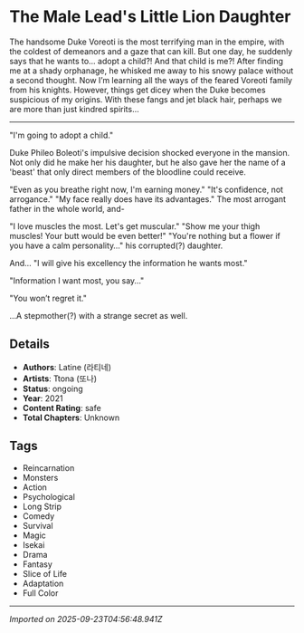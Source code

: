 # The Male Lead's Little Lion Daughter

The handsome Duke Voreoti is the most terrifying man in the empire, with the coldest of demeanors and a gaze that can kill. But one day, he suddenly says that he wants to… adopt a child?! And that child is me?! After finding me at a shady orphanage, he whisked me away to his snowy palace without a second thought. Now I’m learning all the ways of the feared Voreoti family from his knights. However, things get dicey when the Duke becomes suspicious of my origins. With these fangs and jet black hair, perhaps we are more than just kindred spirits…

---
"I'm going to adopt a child."

Duke Phileo Boleoti's impulsive decision shocked everyone in the mansion. Not only did he make her his daughter, but he also gave her the name of a 'beast' that only direct members of the bloodline could receive.

"Even as you breathe right now, I'm earning money."
"It's confidence, not arrogance."
"My face really does have its advantages."
The most arrogant father in the whole world, and-

"I love muscles the most. Let's get muscular."
"Show me your thigh muscles! Your butt would be even better!"
"You're nothing but a flower if you have a calm personality…" his corrupted(?) daughter. 

And… "I will give his excellency the information he wants most."

"Information I want most, you say…"

"You won’t regret it."

…A stepmother(?) with a strange secret as well.

## Details
- **Authors**: Latine (라티네)
- **Artists**: Ttona (또나)
- **Status**: ongoing
- **Year**: 2021
- **Content Rating**: safe
- **Total Chapters**: Unknown

## Tags
- Reincarnation
- Monsters
- Action
- Psychological
- Long Strip
- Comedy
- Survival
- Magic
- Isekai
- Drama
- Fantasy
- Slice of Life
- Adaptation
- Full Color

---
*Imported on 2025-09-23T04:56:48.941Z*
